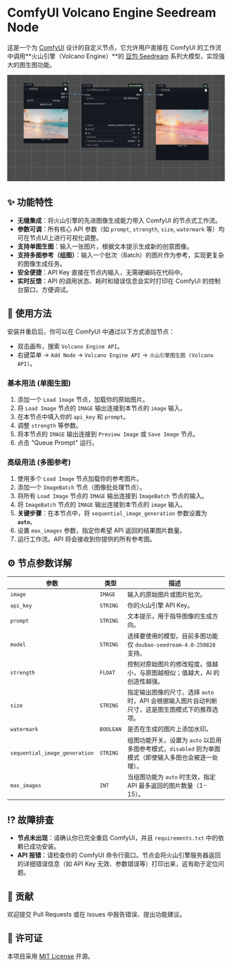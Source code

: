 # ComfyUI Volcano Engine Seedream Node

这是一个为 [ComfyUI](https://github.com/comfyanonymous/ComfyUI) 设计的自定义节点，它允许用户直接在 ComfyUI 的工作流中调用**火山引擎（Volcano Engine）**的 [豆包·Seedream](https://www.volcengine.com/product/doubao-seedream) 系列大模型，实现强大的图生图功能。


![node_preview](./workflow/example.png) <!-- 建议在这里放一张节点在ComfyUI中的截图 -->

## ✨ 功能特性

*   **无缝集成**：将火山引擎的先进图像生成能力带入 ComfyUI 的节点式工作流。
*   **参数可调**：所有核心 API 参数（如 `prompt`, `strength`, `size`, `watermark` 等）均可在节点UI上进行可视化调整。
*   **支持单图生图**：输入一张图片，根据文本提示生成新的创意图像。
*   **支持多图参考（组图）**：输入一个批次（Batch）的图片作为参考，实现更复杂的图像生成任务。
*   **安全便捷**：API Key 直接在节点内输入，无需硬编码在代码中。
*   **实时反馈**：API 的调用状态、耗时和错误信息会实时打印在 ComfyUI 的控制台窗口，方便调试。


## 🚀 使用方法

安装并重启后，你可以在 ComfyUI 中通过以下方式添加节点：
*   双击画布，搜索 `Volcano Engine API`。
*   右键菜单 -> `Add Node` -> `Volcano Engine API` -> `火山引擎图生图 (Volcano API)`。

### 基本用法 (单图生图)

1.  添加一个 `Load Image` 节点，加载你的原始图片。
2.  将 `Load Image` 节点的 `IMAGE` 输出连接到本节点的 `image` 输入。
3.  在本节点中填入你的 `api_key` 和 `prompt`。
4.  调整 `strength` 等参数。
5.  将本节点的 `IMAGE` 输出连接到 `Preview Image` 或 `Save Image` 节点。
6.  点击 "Queue Prompt" 运行。

### 高级用法 (多图参考)

1.  使用多个 `Load Image` 节点加载你的参考图片。
2.  添加一个 `ImageBatch` 节点（图像批处理节点）。
3.  将所有 `Load Image` 节点的 `IMAGE` 输出连接到 `ImageBatch` 节点的输入。
4.  将 `ImageBatch` 节点的 `IMAGE` 输出连接到本节点的 `image` 输入。
5.  **关键步骤**：在本节点中，将 `sequential_image_generation` 参数设置为 **`auto`**。
6.  设置 `max_images` 参数，指定你希望 API 返回的结果图片数量。
7.  运行工作流。API 将会接收到你提供的所有参考图。

## ⚙️ 节点参数详解

| 参数                          | 类型      | 描述                                                                                              |
| ----------------------------- | --------- | ------------------------------------------------------------------------------------------------- |
| `image`                       | `IMAGE`   | 输入的原始图片或图片批次。                                                                        |
| `api_key`                     | `STRING`  | 你的火山引擎 API Key。                                                                            |
| `prompt`                      | `STRING`  | 文本提示，用于指导图像的生成方向。                                                                |
| `model`                       | `STRING`  | 选择要使用的模型。目前多图功能仅 `doubao-seedream-4.0-250828` 支持。                                 |
| `strength`                    | `FLOAT`   | 控制对原始图片的修改程度。值越小，与原图越相似；值越大，AI 的创造性越强。                          |
| `size`                        | `STRING`  | 指定输出图像的尺寸。选择 `auto` 时，API 会根据输入图片自动判断尺寸，这是图生图模式下的推荐选项。 |
| `watermark`                   | `BOOLEAN` | 是否在生成的图片上添加水印。                                                                      |
| `sequential_image_generation` | `STRING`  | 组图功能开关。设置为 `auto` 以启用多图参考模式，`disabled` 则为单图模式（即使输入多图也会被逐一处理）。|
| `max_images`                  | `INT`     | 当组图功能为 `auto` 时生效，指定 API 最多返回的图片数量（1-15）。                                      |

## ⁉️ 故障排查

*   **节点未出现**：请确认你已完全重启 ComfyUI，并且 `requirements.txt` 中的依赖已成功安装。
*   **API 报错**：请检查你的 ComfyUI 命令行窗口。节点会将火山引擎服务器返回的详细错误信息（如 API Key 无效、参数错误等）打印出来，这有助于定位问题。

## 🤝 贡献

欢迎提交 Pull Requests 或在 Issues 中报告错误、提出功能建议。

## 📜 许可证

本项目采用 [MIT License](./LICENSE) 开源。
